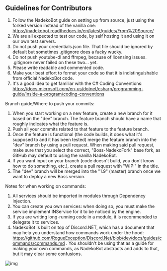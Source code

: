 ## Guidelines for Contributors

1) Follow the NadekoBot guide on setting up from source, just using the forked version instead of the vanilla one: https://nadekobot.readthedocs.io/en/latest/guides/From%20Source/
2) We are all expected to test our code, by self hosting it and using it on our own test servers.
3) Do not push your credentials.json file. That file should be ignored by default but sometimes .gitignore does a fucky wucky.
4) Do not push youtube-dl and ffmpeg, because of licensing issues. .gitignore never failed on these two... yet.
5) Please write readable and commented code.
6) Make your best effort to format your code so that it is indistinguishable from official NadekoBot code.
7) It's a good idea to get familiar with the C# Coding Conventions: https://docs.microsoft.com/en-us/dotnet/csharp/programming-guide/inside-a-program/coding-conventions

Branch guide/Where to push your commits:
1) When you start working on a new feature, create a new branch for it based on the "dev" branch. The feature branch should have a name that roughly indicates what the feature is.
2) Push all your commits related to that feature to the feature branch.
3) Once the feature is functional (the code builds, it does what it's supposed to and it has been tested) merge the feature branch into the "dev" branch by using a pull request. When making said pull request, make sure that you select the correct, "Boss-NadekoFork" base fork, as GitHub may default to using the vanilla NadekoBot.
4) If you want input on your branch (code doesn't build, you don't know how to do something, etc.), create a pull request with "WIP:" in the title.
5) The "dev" branch will be merged into the "1.9" (master) branch once we want to deploy a new Boss version.

Notes for when working on commands:
1) All services should be imported in modules through Dependency Injection.
2) You can create you own services: when doing so, you must make the service implement INService for it to be noticed by the engine.
3) If you are writing long-running code in a module, it is recommended to delegate it to services.
4) NadekoBot is built on top of Discord.NET, which has a document that may help you understand how commands work under the hood: https://github.com/RogueException/Discord.Net/blob/dev/docs/guides/commands/commands.md . You shouldn't be using that as a guide for making your own commands, as NadekoBot abstracts and adds to that, but it may clear some confusions.

![img](https://ci.appveyor.com/api/projects/status/gmu6b3ltc80hr3k9?svg=true)